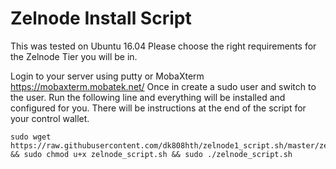 # Zelnode Install Script

This was tested on Ubuntu 16.04
Please choose the right requirements for the Zelnode Tier you will be in.

Login to your server using putty or MobaXterm https://mobaxterm.mobatek.net/ 
Once in create a sudo user and switch to the user. Run the following line and everything will be installed and configured for you. There will be instructions at the end of the script for your control wallet.

```
sudo wget https://raw.githubusercontent.com/dk808hth/zelnode1_script.sh/master/zelnode_script.sh && sudo chmod u+x zelnode_script.sh && sudo ./zelnode_script.sh
```
